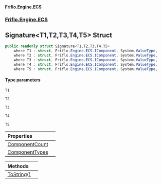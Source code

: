 #### [Friflo.Engine.ECS](index.md#'index')
### [Friflo.Engine.ECS](Friflo.Engine.ECS.md#'Friflo.Engine.ECS')

## Signature<T1,T2,T3,T4,T5> Struct

```csharp
public readonly struct Signature<T1,T2,T3,T4,T5>
    where T1 : struct, Friflo.Engine.ECS.IComponent, System.ValueType, System.ValueType
    where T2 : struct, Friflo.Engine.ECS.IComponent, System.ValueType, System.ValueType
    where T3 : struct, Friflo.Engine.ECS.IComponent, System.ValueType, System.ValueType
    where T4 : struct, Friflo.Engine.ECS.IComponent, System.ValueType, System.ValueType
    where T5 : struct, Friflo.Engine.ECS.IComponent, System.ValueType, System.ValueType
```
#### Type parameters

<a name='Friflo.Engine.ECS.Signature_T1,T2,T3,T4,T5_.T1'></a>

`T1`

<a name='Friflo.Engine.ECS.Signature_T1,T2,T3,T4,T5_.T2'></a>

`T2`

<a name='Friflo.Engine.ECS.Signature_T1,T2,T3,T4,T5_.T3'></a>

`T3`

<a name='Friflo.Engine.ECS.Signature_T1,T2,T3,T4,T5_.T4'></a>

`T4`

<a name='Friflo.Engine.ECS.Signature_T1,T2,T3,T4,T5_.T5'></a>

`T5`

| Properties | |
| :--- | :--- |
| [ComponentCount](Signature_T1,T2,T3,T4,T5_.ComponentCount.md#'Friflo.Engine.ECS.Signature<T1,T2,T3,T4,T5>.ComponentCount') | |
| [ComponentTypes](Signature_T1,T2,T3,T4,T5_.ComponentTypes.md#'Friflo.Engine.ECS.Signature<T1,T2,T3,T4,T5>.ComponentTypes') | |

| Methods | |
| :--- | :--- |
| [ToString()](Signature_T1,T2,T3,T4,T5_.ToString().md#'Friflo.Engine.ECS.Signature<T1,T2,T3,T4,T5>.ToString()') | |
